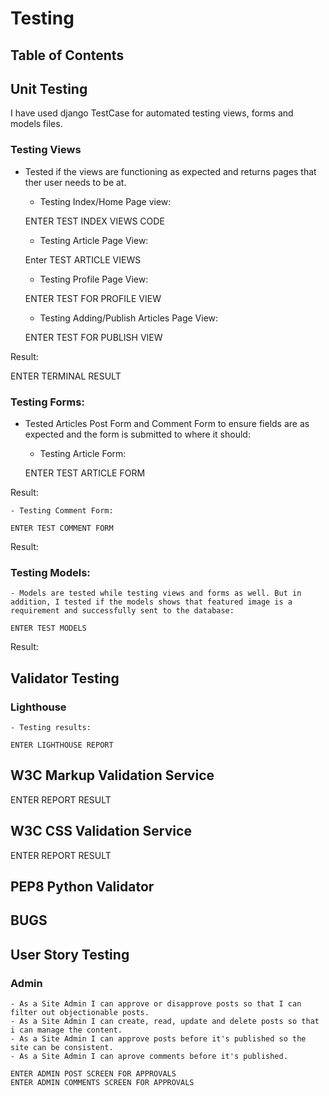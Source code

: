 # Testing

## Table of Contents

## Unit Testing

I have used django TestCase for automated testing views, forms and models files.

### Testing Views

- Tested if the views are functioning as expected and returns pages that ther user needs to be at.
    - Testing Index/Home Page view:

    ENTER TEST INDEX VIEWS CODE

    - Testing Article Page View:

    Enter TEST ARTICLE VIEWS

    - Testing Profile Page View:

    ENTER TEST FOR PROFILE VIEW

    - Testing Adding/Publish Articles Page View:

    ENTER TEST FOR PUBLISH VIEW

Result:

ENTER TERMINAL RESULT

### Testing Forms:

- Tested Articles Post Form and Comment Form to ensure fields are as expected and the form is submitted to where it should:

    - Testing Article Form:

    ENTER TEST ARTICLE FORM

Result:

    - Testing Comment Form:

    ENTER TEST COMMENT FORM 

Result:

### Testing Models:

    - Models are tested while testing views and forms as well. But in addition, I tested if the models shows that featured image is a requirement and successfully sent to the database:

    ENTER TEST MODELS

Result:

## Validator Testing

### Lighthouse

    - Testing results:

    ENTER LIGHTHOUSE REPORT

## W3C Markup Validation Service

ENTER REPORT RESULT

## W3C CSS Validation Service

ENTER REPORT RESULT

## PEP8 Python Validator


## BUGS

## User Story Testing

### Admin

    - As a Site Admin I can approve or disapprove posts so that I can filter out objectionable posts.
    - As a Site Admin I can create, read, update and delete posts so that i can manage the content.
    - As a Site Admin I can approve posts before it's published so the site can be consistent.
    - As a Site Admin I can aprove comments before it's published.

    ENTER ADMIN POST SCREEN FOR APPROVALS
    ENTER ADMIN COMMENTS SCREEN FOR APPROVALS